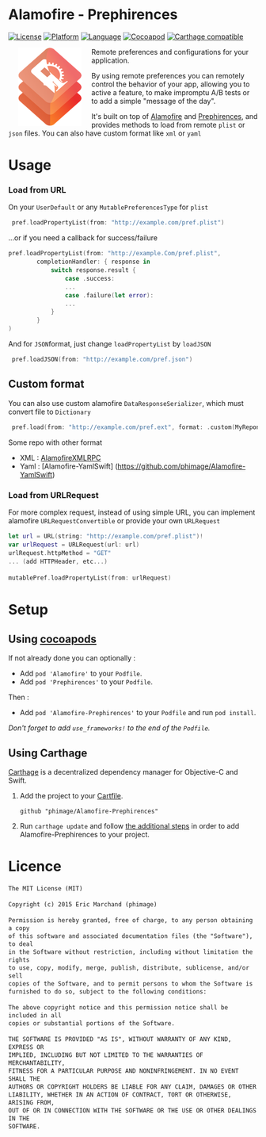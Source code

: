 # Alamofire - Prephirences
[![License](https://img.shields.io/badge/license-MIT-blue.svg?style=flat)](http://mit-license.org)
[![Platform](http://img.shields.io/badge/platform-ios_osx-lightgrey.svg?style=flat)](https://developer.apple.com/resources/)
[![Language](http://img.shields.io/badge/language-swift-orange.svg?style=flat)](https://developer.apple.com/swift)
[![Cocoapod](http://img.shields.io/cocoapods/v/Alamofire-Prephirences.svg?style=flat)](http://cocoadocs.org/docsets/Alamofire-Prephirences/) [![Carthage compatible](https://img.shields.io/badge/Carthage-compatible-4BC51D.svg?style=flat)](https://github.com/Carthage/Carthage)


[<img align="left" src="logo.png" hspace="20">](#logo) Remote preferences and configurations for your application.

By using remote preferences you can remotely control the behavior of your app, allowing you to active a feature, to make impromptu A/B tests or to add a simple "message of the day".

It's built on top of [Alamofire](https://github.com/Alamofire/Alamofire) and [Prephirences](https://github.com/phimage/Prephirences), and provides methods to load from remote `plist` or `json` files.
You can also have custom format like `xml` or `yaml`

# Usage #
### Load from URL
On your `UserDefault` or any `MutablePreferencesType` for `plist`

```swift
 pref.loadPropertyList(from: "http://example.com/pref.plist")
```
...or if you need a callback for success/failure
```swift
pref.loadPropertyList(from: "http://example.Com/pref.plist",
		completionHandler: { response in
			switch response.result {
				case .success:
				...
				case .failure(let error):
				...
            }
		}
)
```

And for `JSON`format, just change `loadPropertyList` by `loadJSON`
```swift
 pref.loadJSON(from: "http://example.com/pref.json")
```

## Custom format
You can also use custom alamofire `DataResponseSerializer`, which must convert file to `Dictionary`
```swift
 pref.load(from: "http://example.com/pref.ext", format: .custom(MyReponseSerializer))
```
Some repo with other format
- XML : [AlamofireXMLRPC](https://github.com/kodlian/AlamofireXMLRPC)
- Yaml : [Alamofire-YamlSwift] (https://github.com/phimage/Alamofire-YamlSwift)

### Load from URLRequest
For more complex request, instead of using simple URL, you can implement alamofire `URLRequestConvertible` or provide your own `URLRequest`

```swift
let url = URL(string: "http://example.com/pref.plist")!
var urlRequest = URLRequest(url: url)
urlRequest.httpMethod = "GET"
... (add HTTPHeader, etc...)

mutablePref.loadPropertyList(from: urlRequest)
```

# Setup #

## Using [cocoapods](http://cocoapods.org/) ##

If not already done you can optionally :
- Add `pod 'Alamofire'` to your `Podfile`.
- Add `pod 'Prephirences'` to your `Podfile`.

Then :
- Add `pod 'Alamofire-Prephirences'` to your `Podfile` and run `pod install`.

*Don't forget to add `use_frameworks!` to the end of the `Podfile`.*

## Using Carthage ##
[Carthage](https://github.com/Carthage/Carthage) is a decentralized dependency manager for Objective-C and Swift.

1. Add the project to your [Cartfile](https://github.com/Carthage/Carthage/blob/master/Documentation/Artifacts.md#cartfile).

    ```
    github "phimage/Alamofire-Prephirences"
    ```

2. Run `carthage update` and follow [the additional steps](https://github.com/Carthage/Carthage#getting-started)
   in order to add Alamofire-Prephirences to your project.

# Licence #
```
The MIT License (MIT)

Copyright (c) 2015 Eric Marchand (phimage)

Permission is hereby granted, free of charge, to any person obtaining a copy
of this software and associated documentation files (the "Software"), to deal
in the Software without restriction, including without limitation the rights
to use, copy, modify, merge, publish, distribute, sublicense, and/or sell
copies of the Software, and to permit persons to whom the Software is
furnished to do so, subject to the following conditions:

The above copyright notice and this permission notice shall be included in all
copies or substantial portions of the Software.

THE SOFTWARE IS PROVIDED "AS IS", WITHOUT WARRANTY OF ANY KIND, EXPRESS OR
IMPLIED, INCLUDING BUT NOT LIMITED TO THE WARRANTIES OF MERCHANTABILITY,
FITNESS FOR A PARTICULAR PURPOSE AND NONINFRINGEMENT. IN NO EVENT SHALL THE
AUTHORS OR COPYRIGHT HOLDERS BE LIABLE FOR ANY CLAIM, DAMAGES OR OTHER
LIABILITY, WHETHER IN AN ACTION OF CONTRACT, TORT OR OTHERWISE, ARISING FROM,
OUT OF OR IN CONNECTION WITH THE SOFTWARE OR THE USE OR OTHER DEALINGS IN THE
SOFTWARE.
```
